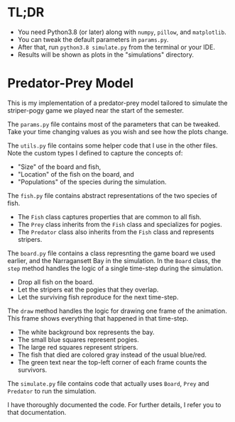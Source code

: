 # TL;DR

* You need Python3.8 (or later) along with ```numpy```, ```pillow```, and ```matplotlib```.
* You can tweak the default parameters in ```params.py```.
* After that, run ```python3.8 simulate.py``` from the terminal or your IDE.
* Results will be shown as plots in the "simulations" directory.

# Predator-Prey Model

This is my implementation of a predator-prey model tailored to simulate the striper-pogy game we played near the start of the semester.

The ```params.py``` file contains most of the parameters that can be tweaked.
Take your time changing values as you wish and see how the plots change.

The ```utils.py``` file contains some helper code that I use in the other files.
Note the custom types I defined to capture the concepts of:

* "Size" of the board and fish,
* "Location" of the fish on the board, and
* "Populations" of the species during the simulation.

The ```fish.py``` file contains abstract representations of the two species of fish.

* The ```Fish``` class captures properties that are common to all fish.
* The ```Prey``` class inherits from the ```Fish``` class and specializes for pogies.
* The ```Predator``` class also inherits from the ```Fish``` class and represents stripers.

The ```board.py``` file contains a class represnting the game board we used earlier, and the Narragansett Bay in the simulation.
In the ```Board``` class, the ```step``` method handles the logic of a single time-step during the simulation.

* Drop all fish on the board.
* Let the stripers eat the pogies that they overlap.
* Let the surviving fish reproduce for the next time-step.

The ```draw``` method handles the logic for drawing one frame of the animation.
This frame shows everything that happened in that time-step.

* The white background box represents the bay.
* The small blue squares represent pogies.
* The large red squares represent stripers.
* The fish that died are colored gray instead of the usual blue/red.
* The green text near the top-left corner of each frame counts the survivors.

The ```simulate.py``` file contains code that actually uses ```Board```, ```Prey``` and ```Predator``` to run the simulation.

I have thoroughly documented the code.
For further details, I refer you to that documentation.
